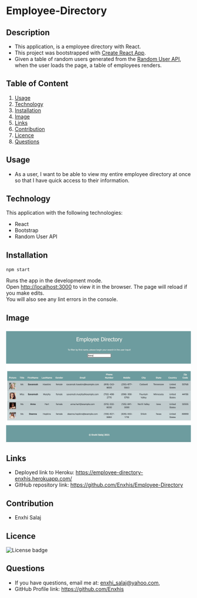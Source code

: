 # Employee-Directory

## Description
  * This application, is a employee directory with React. 
  * This project was bootstrapped with [Create React App](https://github.com/facebook/create-react-app).
  * Given a table of random users generated from the [Random User API](https://randomuser.me/), 
  when the user loads the page, a table of employees renders. 
  

## Table of Content
  1. [Usage](#usage)
  2. [Technology](#technology)
  3. [Installation](#installation)
  4. [Image](#image)
  5. [Links](#links)
  6. [Contribution](#contribution)
  7. [Licence](#licence)
  8. [Questions](#questions)
  
## Usage
  * As a user, I want to be able to view my entire employee directory at once so that I have quick access to their information.
  
## Technology
  This application with the following technologies:
  * React
  * Bootstrap
  * Random User API

## Installation
  `npm start`

  Runs the app in the development mode.\
  Open [http://localhost:3000](http://localhost:3000) to view it in the browser.
  The page will reload if you make edits.\
  You will also see any lint errors in the console.
  
## Image
![Employee-Directory](public/Assets/Employee-Directory-Screenshot.png)

## Links
  * Deployed link to Heroku: https://employee-directory-enxhis.herokuapp.com/
  * GitHub repository link:  https://github.com/Enxhis/Employee-Directory

## Contribution
  * Enxhi Salaj

## Licence
  ![License badge](https://img.shields.io/badge/license-MIT-green)
  
## Questions
  * If you have questions, email me at: enxhi_salaj@yahoo.com,
  * GitHub Profile link: https://github.com/Enxhis




